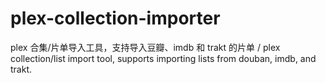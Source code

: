 # plex-collection-importer
plex 合集/片单导入工具，支持导入豆瓣、imdb 和 trakt 的片单 / plex collection/list import tool, supports importing lists from douban, imdb, and trakt.

